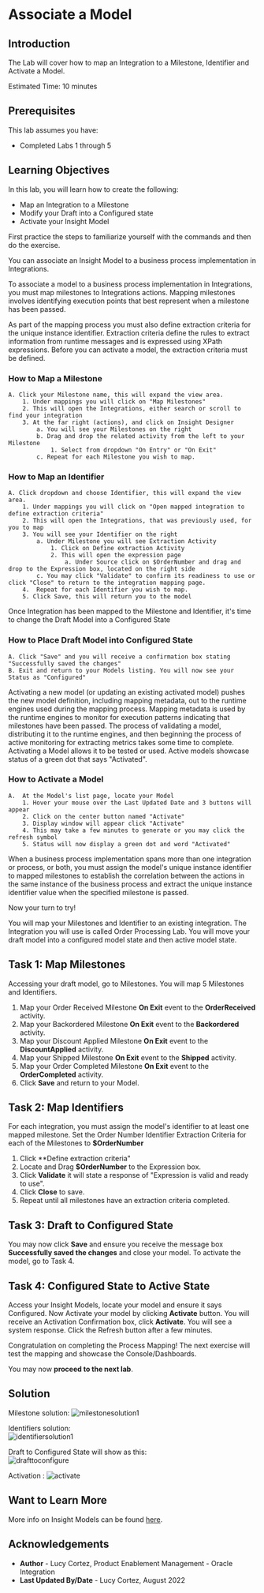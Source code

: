 # Associate a Model

## Introduction

The Lab will cover how to map an Integration to a Milestone, Identifier and Activate a Model.

Estimated Time: 10 minutes

## Prerequisites

This lab assumes you have:

- Completed Labs 1 through 5

## Learning Objectives

In this lab, you will learn how to create the following:

- Map an Integration to a Milestone
- Modify your Draft into a Configured state
- Activate your Insight Model

First practice the steps to familiarize yourself with the commands and then do the exercise.

You can associate an Insight Model to a business process implementation in Integrations.

To associate a model to a business process implementation in Integrations, you must map milestones to Integrations actions.  Mapping milestones involves identifying execution points that best represent when a milestone has been passed.

As part of the mapping process you must also define extraction criteria for the unique instance identifier. Extraction criteria define the rules to extract information from runtime messages and is expressed using XPath expressions. Before you can activate a model, the extraction criteria must be defined.

### How to Map a Milestone

    A. Click your Milestone name, this will expand the view area.   
        1. Under mappings you will click on "Map Milestones" 
        2. This will open the Integrations, either search or scroll to find your integration
        3. At the far right (actions), and click on Insight Designer
            a. You will see your Milestones on the right
            b. Drag and drop the related activity from the left to your Milestone
                1. Select from dropdown "On Entry" or "On Exit"
            c. Repeat for each Milestone you wish to map.

### How to Map an Identifier

    A. Click dropdown and choose Identifier, this will expand the view area.   
        1. Under mappings you will click on "Open mapped integration to define extraction criteria" 
        2. This will open the Integrations, that was previously used, for you to map 
        3. You will see your Identifier on the right
            a. Under Milestone you will see Extraction Activity
                1. Click on Define extraction Activity
                2. This will open the expression page
                    a. Under Source click on $OrderNumber and drag and drop to the Expression box, located on the right side 
            c. You may click "Validate" to confirm its readiness to use or click "Close" to return to the integration mapping page.
        4.  Repeat for each Identifier you wish to map.
        5. Click Save, this will return you to the model

Once Integration has been mapped to the Milestone and Identifier, it's time to change the Draft Model into a Configured State <br />

### How to Place Draft Model into Configured State

    A. Click "Save" and you will receive a confirmation box stating "Successfully saved the changes"
    B. Exit and return to your Models listing. You will now see your Status as "Configured"

Activating a new model (or updating an existing activated model) pushes the new model definition, including mapping metadata, out to the runtime engines used during the mapping process. Mapping metadata is used by the runtime engines to monitor for execution patterns indicating that milestones have been passed. The process of validating a model, distributing it to the runtime engines, and then beginning the process of active monitoring for extracting metrics takes some time to complete.
Activating a Model allows it to be tested or used. Active models showcase status of a green dot that says "Activated". <br />

### How to Activate a Model

    A.  At the Model's list page, locate your Model
        1. Hover your mouse over the Last Updated Date and 3 buttons will appear
        2. Click on the center button named "Activate"
        3. Display window will appear click "Activate"
        4. This may take a few minutes to generate or you may click the refresh symbol
        5. Status will now display a green dot and word "Activated"

When a business process implementation spans more than one integration or process, or both, you must assign the model's unique instance identifier to mapped milestones to establish the correlation between the actions in the same instance of the business process and extract the unique instance identifier value when the specified milestone is passed. <br />

Now your turn to try!

 You will map your Milestones and Identifier to an existing integration. The Integration you will use is called Order Processing Lab. You will move your draft model into a configured model state and then active model state.

## Task 1: Map Milestones

Accessing your draft model, go to Milestones. You will map 5 Milestones and Identifiers.

1. Map your Order Received Milestone **On Exit** event to the **OrderReceived** activity.
2. Map your Backordered Milestone **On Exit** event to the **Backordered** activity.
3. Map your Discount Applied Milestone **On Exit** event to the **DiscountApplied** activity.
4. Map your Shipped Milestone **On Exit** event to the **Shipped** activity.
5. Map your Order Completed Milestone **On Exit** event to the **OrderCompleted** activity.
6. Click **Save** and return to your Model.

## Task 2: Map Identifiers

For each integration, you must assign the model's identifier to at least one mapped milestone. Set the Order Number Identifier Extraction Criteria for each of the Milestones to **$OrderNumber**

1. Click **Define extraction criteria"
2. Locate and Drag **$OrderNumber** to the Expression box.
3. Click **Validate** it will state a response of "Expression is valid and ready to use".
4. Click **Close** to save.
5. Repeat until all milestones have an extraction criteria completed.

## Task 3: Draft to Configured State

You may now click **Save** and ensure you receive the message box **Successfully saved the changes** and close your model. To activate the model, go to Task 4.

## Task 4: Configured State to Active State

Access your Insight Models, locate your model and ensure it says Configured. Now Activate your model by clicking **Activate** button. You will receive an Activation Confirmation box, click **Activate**. You will see a system response.
Click the Refresh button after a few minutes. 

Congratulation on completing the Process Mapping! The next exercise will test the mapping and showcase the Console/Dashboards.

You may now **proceed to the next lab**.

## Solution

Milestone solution:
![milestonesolution1](./images/milestonesolution1.jpg " ")

Identifiers solution: <br />
![identifiersolution1](./images/identifiersolution1.jpg " ")

Draft to Configured State will show as this: <br />
![drafttoconfigure](./images/drafttoconfigure.jpg " ")

Activation :
![activate](./images/activate.jpg " ")

## Want to Learn More

More info on Insight Models can be found [here](https://docs.oracle.com/en/cloud/paas/integration-cloud/user-int-insight-oci/work-models-integration-insight.html).

## Acknowledgements

- **Author** - Lucy Cortez, Product Enablement Management - Oracle Integration
- **Last Updated By/Date** - Lucy Cortez, August 2022
